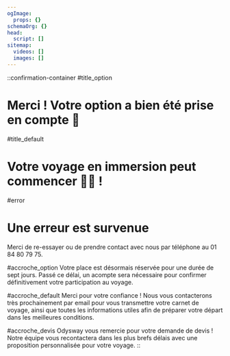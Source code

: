 ```yaml
---
ogImage:
  props: {}
schemaOrg: {}
head:
  script: []
sitemap:
  videos: []
  images: []
---
```


::confirmation-container
#title_option
# Merci ! Votre option a bien été prise en compte 🌱

#title_default
# Votre voyage en immersion peut commencer 🎒😊 !

#error
# Une erreur est survenue

Merci de re-essayer ou de prendre contact avec nous par téléphone au 01 84 80 79 75.

#accroche_option
Votre place est désormais réservée pour une durée de sept jours. Passé ce délai, un acompte sera nécessaire pour confirmer définitivement votre participation au voyage.

#accroche_default
Merci pour votre confiance ! Nous vous contacterons très prochainement par email pour vous transmettre votre carnet de voyage, ainsi que toutes les informations utiles afin de préparer votre départ dans les meilleures conditions.

#accroche_devis
Odysway vous remercie pour votre demande de devis ! Notre équipe vous recontactera dans les plus brefs délais avec une proposition personnalisée pour votre voyage.
::
